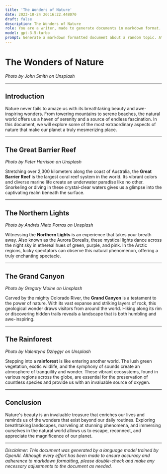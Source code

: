 ```yaml
---
title: 'The Wonders of Nature'
date: 2023-10-24 20:16:22.448070
draft: false
description: The Wonders of Nature
role: You are a writer, made to generate documents in markdown format. It is very important that all of the documents you generate are in valid markdown format.
model: gpt-3.5-turbo
prompt: Generate a markdown formatted document about a random topic. At the bottom, include a disclaimer explaining that the document was generated by you. The first line of the document should be the title. Make sure that the entire document is in proper markdown format, using a mix of various tags to make the document visually appealing.
---
```


# The Wonders of Nature

*Photo by John Smith on Unsplash*

---

## Introduction

Nature never fails to amaze us with its breathtaking beauty and awe-inspiring wonders. From towering mountains to serene beaches, the natural world offers us a haven of serenity and a source of endless fascination. In this document, we will explore some of the most extraordinary aspects of nature that make our planet a truly mesmerizing place.

---

## The Great Barrier Reef

*Photo by Peter Harrison on Unsplash*

Stretching over 2,300 kilometers along the coast of Australia, the **Great Barrier Reef** is the largest coral reef system in the world. Its vibrant colors and diverse marine life create an underwater paradise like no other. Snorkeling or diving in these crystal-clear waters gives us a glimpse into the captivating realm beneath the surface.

---

## The Northern Lights

*Photo by Andrés Nieto Porras on Unsplash*

Witnessing the **Northern Lights** is an experience that takes your breath away. Also known as the Aurora Borealis, these mystical lights dance across the night sky in ethereal hues of green, purple, and pink. In the Arctic regions, lucky spectators can observe this natural phenomenon, offering a truly enchanting spectacle.

---

## The Grand Canyon

*Photo by Gregory Moine on Unsplash*

Carved by the mighty Colorado River, the **Grand Canyon** is a testament to the power of nature. With its vast expanse and striking layers of rock, this geological wonder draws visitors from around the world. Hiking along its rim or discovering hidden trails reveals a landscape that is both humbling and awe-inspiring.

---

## The Rainforest

*Photo by Valentyna Dzhygyr on Unsplash*

Stepping into a **rainforest** is like entering another world. The lush green vegetation, exotic wildlife, and the symphony of sounds create an atmosphere of tranquility and wonder. These vibrant ecosystems, found in various regions across the globe, are essential for the preservation of countless species and provide us with an invaluable source of oxygen.

---

## Conclusion

Nature's beauty is an invaluable treasure that enriches our lives and reminds us of the wonders that exist beyond our daily routines. Exploring breathtaking landscapes, marveling at stunning phenomena, and immersing ourselves in the natural world allows us to escape, reconnect, and appreciate the magnificence of our planet.

---

*Disclaimer: This document was generated by a language model trained by OpenAI. Although every effort has been made to ensure accuracy and adherence to markdown formatting, please double-check and make any necessary adjustments to the document as needed.*